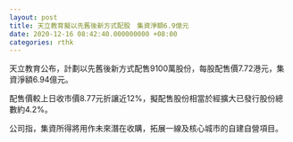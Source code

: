 ```yaml
---
layout: post
title: 天立教育擬以先舊後新方式配股　集資淨額6.9億元
date: 2020-12-16 08:42:40.000000000 +08:00
categories: rthk
---
```


天立教育公布，計劃以先舊後新方式配售9100萬股份，每股配售價7.72港元，集資淨額6.94億元。

配售價較上日收市價8.77元折讓近12%，擬配售股份相當於經擴大已發行股份總數約4.2%。

公司指，集資所得將用作未來潛在收購，拓展一線及核心城市的自建自營項目。
